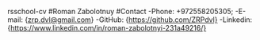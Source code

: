 rsschool-cv
#Roman Zabolotnuy
#Contact
    -Phone: +972558205305;
    -E-mail: {zrp.dvl@gmail.com}
    -GitHub: {https://github.com/ZRPdvl}
    -Linkedin: {https://www.linkedin.com/in/roman-zabolotnyi-231a49216/}